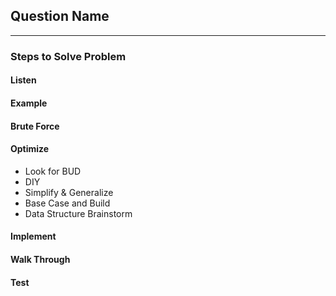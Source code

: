 ## Question Name
---
### Steps to Solve Problem
#### Listen
#### Example
#### Brute Force
#### Optimize
- Look for BUD
- DIY
- Simplify & Generalize
- Base Case and Build
- Data Structure Brainstorm
#### Implement
#### Walk Through
#### Test